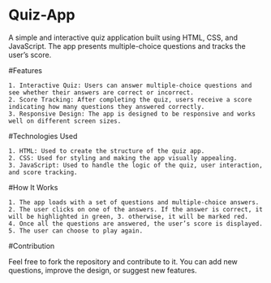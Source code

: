 # Quiz-App
A simple and interactive quiz application built using HTML, CSS, and JavaScript. The app presents multiple-choice questions and tracks the user’s score.

#Features

    1. Interactive Quiz: Users can answer multiple-choice questions and see whether their answers are correct or incorrect.
    2. Score Tracking: After completing the quiz, users receive a score indicating how many questions they answered correctly.
    3. Responsive Design: The app is designed to be responsive and works well on different screen sizes.


#Technologies Used

    1. HTML: Used to create the structure of the quiz app.
    2. CSS: Used for styling and making the app visually appealing.
    3. JavaScript: Used to handle the logic of the quiz, user interaction, and score tracking.

#How It Works

    1. The app loads with a set of questions and multiple-choice answers.
    2. The user clicks on one of the answers. If the answer is correct, it will be highlighted in green, 3. otherwise, it will be marked red.
    4. Once all the questions are answered, the user’s score is displayed.
    5. The user can choose to play again.


#Contribution

Feel free to fork the repository and contribute to it. You can add new questions, improve the design, or suggest new features.